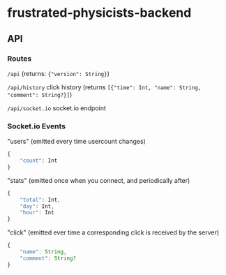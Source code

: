 # frustrated-physicists-backend

## API

### Routes

`/api` (returns: `{"version": String}`)

`/api/history` click history (returns `[{"time": Int, "name": String, "comment": String?}]`)

`/api/socket.io` socket.io endpoint

### Socket.io Events

"users" (emitted every time usercount changes)
```typescript
{
    "count": Int
}
```

"stats" (emitted once when you connect, and periodically after)
```typescript
{
    "total": Int,
    "day": Int,
    "hour": Int
}
```

"click" (emitted ever time a corresponding click is received by the server)
```typescript
{
    "name": String,
    "comment": String?
}
```
